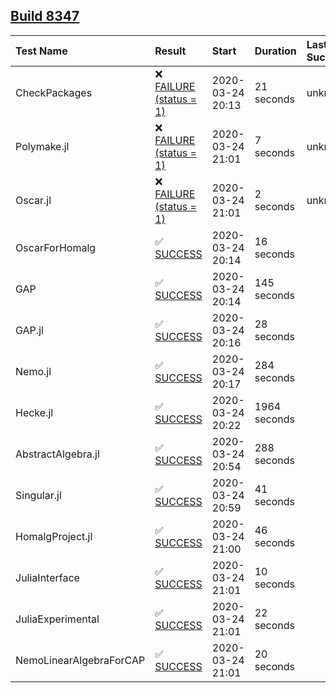 ## [Build 8347](https://oscarci.mathematik.uni-kl.de/job/oscar/8347/)

| Test Name    | Result | Start | Duration | Last Success |
|:-------------|:-------|:------|:---------|:-------------|
| CheckPackages | ❌ [FAILURE (status = 1)](https://oscarci.mathematik.uni-kl.de/job/oscar/8347/artifact/logs/build-8347/CheckPackages.log) | 2020-03-24 20:13 | 21 seconds | unknown |
| Polymake.jl | ❌ [FAILURE (status = 1)](https://oscarci.mathematik.uni-kl.de/job/oscar/8347/artifact/logs/build-8347/Polymake.jl.log) | 2020-03-24 21:01 | 7 seconds | unknown |
| Oscar.jl | ❌ [FAILURE (status = 1)](https://oscarci.mathematik.uni-kl.de/job/oscar/8347/artifact/logs/build-8347/Oscar.jl.log) | 2020-03-24 21:01 | 2 seconds | unknown |
| OscarForHomalg | ✅ [SUCCESS](https://oscarci.mathematik.uni-kl.de/job/oscar/8347/artifact/logs/build-8347/OscarForHomalg.log) | 2020-03-24 20:14 | 16 seconds |  |
| GAP | ✅ [SUCCESS](https://oscarci.mathematik.uni-kl.de/job/oscar/8347/artifact/logs/build-8347/GAP.log) | 2020-03-24 20:14 | 145 seconds |  |
| GAP.jl | ✅ [SUCCESS](https://oscarci.mathematik.uni-kl.de/job/oscar/8347/artifact/logs/build-8347/GAP.jl.log) | 2020-03-24 20:16 | 28 seconds |  |
| Nemo.jl | ✅ [SUCCESS](https://oscarci.mathematik.uni-kl.de/job/oscar/8347/artifact/logs/build-8347/Nemo.jl.log) | 2020-03-24 20:17 | 284 seconds |  |
| Hecke.jl | ✅ [SUCCESS](https://oscarci.mathematik.uni-kl.de/job/oscar/8347/artifact/logs/build-8347/Hecke.jl.log) | 2020-03-24 20:22 | 1964 seconds |  |
| AbstractAlgebra.jl | ✅ [SUCCESS](https://oscarci.mathematik.uni-kl.de/job/oscar/8347/artifact/logs/build-8347/AbstractAlgebra.jl.log) | 2020-03-24 20:54 | 288 seconds |  |
| Singular.jl | ✅ [SUCCESS](https://oscarci.mathematik.uni-kl.de/job/oscar/8347/artifact/logs/build-8347/Singular.jl.log) | 2020-03-24 20:59 | 41 seconds |  |
| HomalgProject.jl | ✅ [SUCCESS](https://oscarci.mathematik.uni-kl.de/job/oscar/8347/artifact/logs/build-8347/HomalgProject.jl.log) | 2020-03-24 21:00 | 46 seconds |  |
| JuliaInterface | ✅ [SUCCESS](https://oscarci.mathematik.uni-kl.de/job/oscar/8347/artifact/logs/build-8347/JuliaInterface.log) | 2020-03-24 21:01 | 10 seconds |  |
| JuliaExperimental | ✅ [SUCCESS](https://oscarci.mathematik.uni-kl.de/job/oscar/8347/artifact/logs/build-8347/JuliaExperimental.log) | 2020-03-24 21:01 | 22 seconds |  |
| NemoLinearAlgebraForCAP | ✅ [SUCCESS](https://oscarci.mathematik.uni-kl.de/job/oscar/8347/artifact/logs/build-8347/NemoLinearAlgebraForCAP.log) | 2020-03-24 21:01 | 20 seconds |  |
